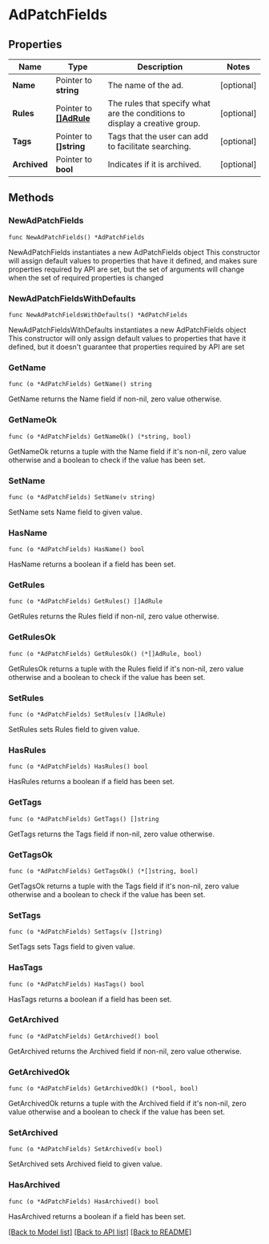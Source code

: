# AdPatchFields

## Properties

Name | Type | Description | Notes
------------ | ------------- | ------------- | -------------
**Name** | Pointer to **string** | The name of the ad. | [optional] 
**Rules** | Pointer to [**[]AdRule**](AdRule.md) | The rules that specify what are the conditions to display a creative group. | [optional] 
**Tags** | Pointer to **[]string** | Tags that the user can add to facilitate searching. | [optional] 
**Archived** | Pointer to **bool** | Indicates if it is archived. | [optional] 

## Methods

### NewAdPatchFields

`func NewAdPatchFields() *AdPatchFields`

NewAdPatchFields instantiates a new AdPatchFields object
This constructor will assign default values to properties that have it defined,
and makes sure properties required by API are set, but the set of arguments
will change when the set of required properties is changed

### NewAdPatchFieldsWithDefaults

`func NewAdPatchFieldsWithDefaults() *AdPatchFields`

NewAdPatchFieldsWithDefaults instantiates a new AdPatchFields object
This constructor will only assign default values to properties that have it defined,
but it doesn't guarantee that properties required by API are set

### GetName

`func (o *AdPatchFields) GetName() string`

GetName returns the Name field if non-nil, zero value otherwise.

### GetNameOk

`func (o *AdPatchFields) GetNameOk() (*string, bool)`

GetNameOk returns a tuple with the Name field if it's non-nil, zero value otherwise
and a boolean to check if the value has been set.

### SetName

`func (o *AdPatchFields) SetName(v string)`

SetName sets Name field to given value.

### HasName

`func (o *AdPatchFields) HasName() bool`

HasName returns a boolean if a field has been set.

### GetRules

`func (o *AdPatchFields) GetRules() []AdRule`

GetRules returns the Rules field if non-nil, zero value otherwise.

### GetRulesOk

`func (o *AdPatchFields) GetRulesOk() (*[]AdRule, bool)`

GetRulesOk returns a tuple with the Rules field if it's non-nil, zero value otherwise
and a boolean to check if the value has been set.

### SetRules

`func (o *AdPatchFields) SetRules(v []AdRule)`

SetRules sets Rules field to given value.

### HasRules

`func (o *AdPatchFields) HasRules() bool`

HasRules returns a boolean if a field has been set.

### GetTags

`func (o *AdPatchFields) GetTags() []string`

GetTags returns the Tags field if non-nil, zero value otherwise.

### GetTagsOk

`func (o *AdPatchFields) GetTagsOk() (*[]string, bool)`

GetTagsOk returns a tuple with the Tags field if it's non-nil, zero value otherwise
and a boolean to check if the value has been set.

### SetTags

`func (o *AdPatchFields) SetTags(v []string)`

SetTags sets Tags field to given value.

### HasTags

`func (o *AdPatchFields) HasTags() bool`

HasTags returns a boolean if a field has been set.

### GetArchived

`func (o *AdPatchFields) GetArchived() bool`

GetArchived returns the Archived field if non-nil, zero value otherwise.

### GetArchivedOk

`func (o *AdPatchFields) GetArchivedOk() (*bool, bool)`

GetArchivedOk returns a tuple with the Archived field if it's non-nil, zero value otherwise
and a boolean to check if the value has been set.

### SetArchived

`func (o *AdPatchFields) SetArchived(v bool)`

SetArchived sets Archived field to given value.

### HasArchived

`func (o *AdPatchFields) HasArchived() bool`

HasArchived returns a boolean if a field has been set.


[[Back to Model list]](../README.md#documentation-for-models) [[Back to API list]](../README.md#documentation-for-api-endpoints) [[Back to README]](../README.md)


